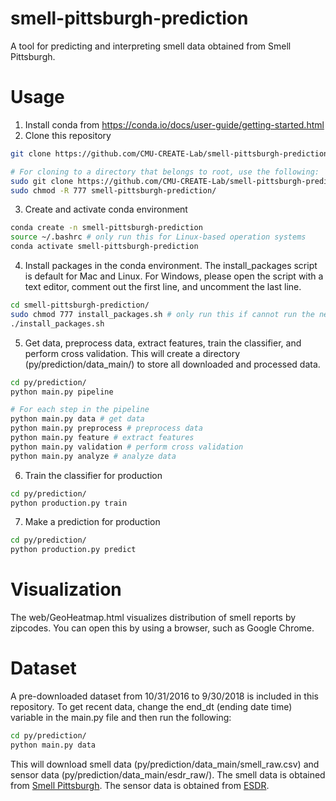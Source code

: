 # smell-pittsburgh-prediction
A tool for predicting and interpreting smell data obtained from Smell Pittsburgh.

# Usage
1. Install conda from https://conda.io/docs/user-guide/getting-started.html
2. Clone this repository
```sh
git clone https://github.com/CMU-CREATE-Lab/smell-pittsburgh-prediction.git

# For cloning to a directory that belongs to root, use the following:
sudo git clone https://github.com/CMU-CREATE-Lab/smell-pittsburgh-prediction.git
sudo chmod -R 777 smell-pittsburgh-prediction/
```
3. Create and activate conda environment
```sh
conda create -n smell-pittsburgh-prediction
source ~/.bashrc # only run this for Linux-based operation systems
conda activate smell-pittsburgh-prediction
```
4. Install packages in the conda environment. The install_packages script is default for Mac and Linux. For Windows, please open the script with a text editor, comment out the first line, and uncomment the last line.
```sh
cd smell-pittsburgh-prediction/
sudo chmod 777 install_packages.sh # only run this if cannot run the next command
./install_packages.sh
```
5. Get data, preprocess data, extract features, train the classifier, and perform cross validation. This will create a directory (py/prediction/data_main/) to store all downloaded and processed data.
```sh
cd py/prediction/
python main.py pipeline

# For each step in the pipeline
python main.py data # get data
python main.py preprocess # preprocess data
python main.py feature # extract features
python main.py validation # perform cross validation
python main.py analyze # analyze data
```
6. Train the classifier for production
```sh
cd py/prediction/
python production.py train
```
7. Make a prediction for production
```sh
cd py/prediction/
python production.py predict
```

# Visualization
The web/GeoHeatmap.html visualizes distribution of smell reports by zipcodes. You can open this by using a browser, such as Google Chrome.

# Dataset
A pre-downloaded dataset from 10/31/2016 to 9/30/2018 is included in this repository. To get recent data, change the end_dt (ending date time) variable in the main.py file and then run the following:
```sh
cd py/prediction/
python main.py data
```
This will download smell data (py/prediction/data_main/smell_raw.csv) and sensor data (py/prediction/data_main/esdr_raw/). The smell data is obtained from [Smell Pittsburgh](https://github.com/CMU-CREATE-Lab/smell-pittsburgh-rails/wiki/How-to-use-the-API). The sensor data is obtained from [ESDR](https://github.com/CMU-CREATE-Lab/esdr/blob/master/HOW_TO.md).
